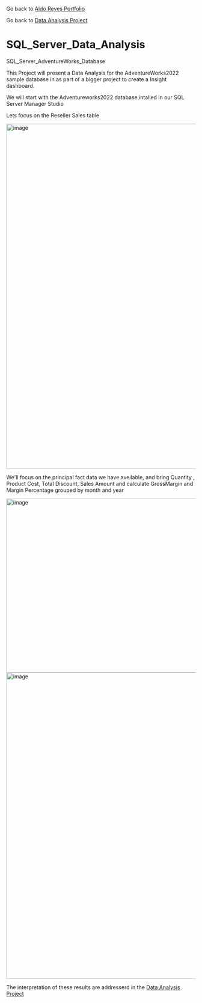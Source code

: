 Go back to [Aldo Reyes Portfolio](https://aldoreyes84.github.io/AldoReyes.github.io/)

Go back to [Data Analysis Project](https://github.com/AldoReyes84/Data-Analisys_For-AdventureWorksDW2022_SQL_PowerBI_Python_Excel/tree/main)

# SQL_Server_Data_Analysis

SQL_Server_AdventureWorks_Database 

This Project will present a Data Analysis for the AdventureWorks2022 sample database in as part of a bigger project to create a Insight dashboard.

We will start with the Adventureworks2022 database intalled in our SQL Server Manager Studio 

Lets focus on the Reseller Sales table 

<img width="1897" height="918" alt="image" src="https://github.com/user-attachments/assets/c813db2c-9cfe-4fec-a918-48400a309367" />

We'll focus on the principal fact data we have aveilable, and bring Quantity , Product Cost, Total Discount, Sales Amount and calculate GrossMargin and Margin Percentage grouped by month and year

<img width="617" height="463" alt="image" src="https://github.com/user-attachments/assets/0adfd4c0-c34a-4bcf-97a6-64f9a1a80b07" />

<img width="702" height="815" alt="image" src="https://github.com/user-attachments/assets/67f7927f-ed9c-4c80-9660-9ec214d78c31" />

The interpretation of these results are addresserd in the [Data Analysis Project](https://github.com/AldoReyes84/Data-Analisys_For-AdventureWorksDW2022_SQL_PowerBI_Python_Excel/tree/main) 


